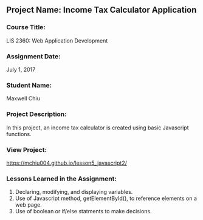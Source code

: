 ## Project Name:  Income Tax Calculator Application

### Course Title:
LIS 2360:  Web Application Development

### Assignment Date:  
July 1, 2017

### Student Name:  
Maxwell Chiu

### Project Description:
In this project, an income tax calculator is created using basic Javascript functions.

### View Project:
https://mchiu004.github.io/lesson5_javascript2/

### Lessons Learned in the Assignment:
1. Declaring, modifying, and displaying variables.
2. Use of Javascript method, getElementById(), to reference elements on a web page.
3. Use of boolean or if/else statments to make decisions.

